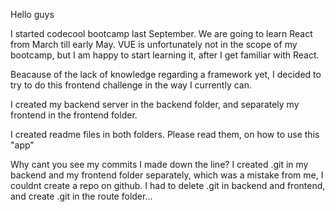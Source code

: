 Hello guys

I started codecool bootcamp last September. We are going to learn React from March till early May. VUE is unfortunately not in the scope of my bootcamp, but I am happy to start learning it, after I get familiar with React.

Beacause of the lack of knowledge regarding a framework yet, I decided to try to do this frontend challenge in the way I currently can.

I created my backend server in the backend folder, and separately my frontend in the frontend folder.

I created readme files in both folders. Please read them, on how to use this "app"

Why cant you see my commits I made down the line?
I created .git in my backend and my frontend folder separately, which was a mistake from me, I couldnt create a repo on github. I had to delete .git in backend and frontend, and create .git in the route folder...


